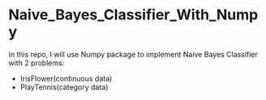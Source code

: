 # Naive_Bayes_Classifier_With_Numpy
In this repo, I will use Numpy package to implement Naive Bayes Classifier with 2 problems:
- IrisFlower(continuous data)
- PlayTennis(category data)
